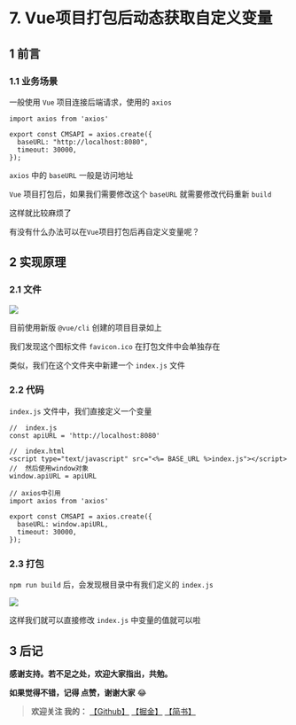 # 7. Vue项目打包后动态获取自定义变量
## 1 前言
### 1.1 业务场景
一般使用 `Vue` 项目连接后端请求，使用的 `axios` 
```
import axios from 'axios'

export const CMSAPI = axios.create({
  baseURL: "http://localhost:8080",
  timeout: 30000,
});
```

`axios` 中的 `baseURL` 一般是访问地址

`Vue` 项目打包后，如果我们需要修改这个 `baseURL` 就需要修改代码重新 `build`

这样就比较麻烦了

有没有什么办法可以在`Vue`项目打包后再自定义变量呢？

## 2 实现原理
### 2.1 文件

![](https://user-gold-cdn.xitu.io/2019/5/10/16aa0b9e0e3d94ca?w=240&h=88&f=jpeg&s=11110)

目前使用新版 `@vue/cli` 创建的项目目录如上

我们发现这个图标文件 `favicon.ico` 在打包文件中会单独存在

类似，我们在这个文件夹中新建一个 `index.js` 文件

### 2.2 代码
`index.js` 文件中，我们直接定义一个变量
```
//  index.js
const apiURL = 'http://localhost:8080'
```
```
//  index.html
<script type="text/javascript" src="<%= BASE_URL %>index.js"></script>
//  然后使用window对象
window.apiURL = apiURL
```

```
// axios中引用
import axios from 'axios'

export const CMSAPI = axios.create({
  baseURL: window.apiURL,
  timeout: 30000,
});
```
### 2.3 打包
`npm run build` 后，会发现根目录中有我们定义的 `index.js`

![](https://user-gold-cdn.xitu.io/2019/5/10/16aa0c3f34c162cb?w=219&h=136&f=jpeg&s=11108)

这样我们就可以直接修改 `index.js` 中变量的值就可以啦

## 3 后记

**感谢支持。若不足之处，欢迎大家指出，共勉。**

**如果觉得不错，记得 点赞，谢谢大家** 😂 

> **欢迎关注 我的：** [【Github】](https://github.com/xrkffgg/Tools) [【掘金】](https://juejin.im/user/59c369496fb9a00a4843a3e2/posts) [【简书】](https://www.jianshu.com/u/4ca4daac5890)